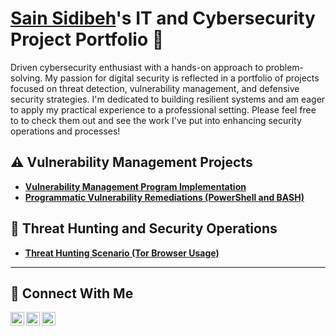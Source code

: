 # <a href="https://www.linkedin.com/in/sain-sidibeh-9bb6291b1/">Sain Sidibeh</a>'s IT and Cybersecurity Project Portfolio 🔐

Driven cybersecurity enthusiast with a hands-on approach to problem-solving. My passion for digital security is reflected in a portfolio of projects focused on threat detection, vulnerability management, and defensive security strategies. I'm dedicated to building resilient systems and am eager to apply my practical experience to a professional setting. Please feel free to to check them out and see the work I've put into enhancing security operations and processes!


## ⚠️ Vulnerability Management Projects

- **[Vulnerability Management Program Implementation](https://github.com/maddsic/vulnerability-management-project/tree/master)**
- **[Programmatic Vulnerability Remediations (PowerShell and BASH)](https://github.com/joshcybertest/programmatic-vulnerability-remediations)**

## 🚨 Threat Hunting and Security Operations

- **[Threat Hunting Scenario (Tor Browser Usage)](https://github.com/joshmadakor0/threat-hunting-scenario-tor)**

<hr/>

## 🤳 Connect With Me

[<img align="left" alt="sain's_| Twitter" width="22px" src="https://cdn.jsdelivr.net/npm/simple-icons@v3/icons/twitter.svg" />][twitter]
[<img align="left" alt=" sain's_| LinkedIn" width="22px" src="https://cdn.jsdelivr.net/npm/simple-icons@v3/icons/linkedin.svg" />][linkedin]
[<img align="left" alt="sain's_| Instagram" width="22px" src="https://cdn.jsdelivr.net/npm/simple-icons@v3/icons/instagram.svg" />][instagram]

[twitter]: https://twitter.com/___________
[instagram]: https://www.instagram.com/___________
[linkedin]: https://linkedin.com/in/sain-sidibeh-9bb6291b1/

<!--
<img width="35" alt="image" src="https://github.com/user-attachments/assets/2f41c7cd-5ea8-4475-b451-a37161b6c3fb"> 
<img width="35" alt="image" src="https://github.com/user-attachments/assets/77649969-9910-4994-8b96-74a116cfb2a8">
-->
